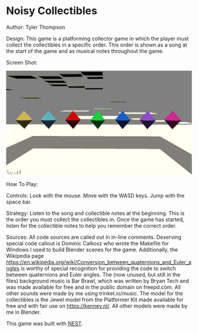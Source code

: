 # Noisy Collectibles

Author: Tyler Thompson

Design:
This game is a platforming collector game in which the player must collect the collectibles in a specific order. This order is shown as a song at the start of the game and as musical notes throughout the game.

Screen Shot:

![Screen Shot](screenshot.png)

How To Play:

Controls:
Look with the mouse.
Move with the WASD keys.
Jump with the space bar.

Strategy:
Listen to the song and collectible notes at the beginning. This is the order you must collect the collectibles in. Once the game has started, listen for the collectible notes to help you remember the correct order.

Sources:
All code sources are called out in in-line comments.
Deserving special code callout is Dominic Calkosz who wrote the Makefile for Windows I used to build Blender scenes for the game.
Additionally, the Wikipedia page https://en.wikipedia.org/wiki/Conversion_between_quaternions_and_Euler_angles is worthy of special recognition for providing the code to switch between quaternions and Euler angles.
The (now unused, but still in the files) background music is Bar Brawl, which was written by Bryan Tech and was made available for free and in the public domain on freepd.com.
All other sounds were made by me using trinket.io/music.
The model for the collectibles is the Jewel model from the Platformer Kit made available for free and with fair use on https://kenney.nl/.
All other models were made by me in Blender.

This game was built with [NEST](NEST.md).

